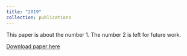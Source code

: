 ```yaml
---
title: "2019"
collection: publications
---
```

This paper is about the number 1. The number 2 is left for future work.

[Download paper here](http://GillHuang-Xtler.github.io/files/paper1.pdf)

